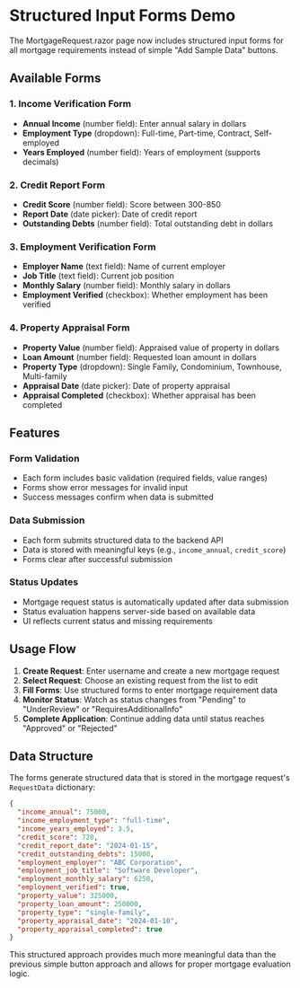 # Structured Input Forms Demo

The MortgageRequest.razor page now includes structured input forms for all mortgage requirements instead of simple "Add Sample Data" buttons.

## Available Forms

### 1. Income Verification Form
- **Annual Income** (number field): Enter annual salary in dollars
- **Employment Type** (dropdown): Full-time, Part-time, Contract, Self-employed
- **Years Employed** (number field): Years of employment (supports decimals)

### 2. Credit Report Form
- **Credit Score** (number field): Score between 300-850
- **Report Date** (date picker): Date of credit report
- **Outstanding Debts** (number field): Total outstanding debt in dollars

### 3. Employment Verification Form
- **Employer Name** (text field): Name of current employer
- **Job Title** (text field): Current job position
- **Monthly Salary** (number field): Monthly salary in dollars
- **Employment Verified** (checkbox): Whether employment has been verified

### 4. Property Appraisal Form
- **Property Value** (number field): Appraised value of property in dollars
- **Loan Amount** (number field): Requested loan amount in dollars
- **Property Type** (dropdown): Single Family, Condominium, Townhouse, Multi-family
- **Appraisal Date** (date picker): Date of property appraisal
- **Appraisal Completed** (checkbox): Whether appraisal has been completed

## Features

### Form Validation
- Each form includes basic validation (required fields, value ranges)
- Forms show error messages for invalid input
- Success messages confirm when data is submitted

### Data Submission
- Each form submits structured data to the backend API
- Data is stored with meaningful keys (e.g., `income_annual`, `credit_score`)
- Forms clear after successful submission

### Status Updates
- Mortgage request status is automatically updated after data submission
- Status evaluation happens server-side based on available data
- UI reflects current status and missing requirements

## Usage Flow

1. **Create Request**: Enter username and create a new mortgage request
2. **Select Request**: Choose an existing request from the list to edit
3. **Fill Forms**: Use structured forms to enter mortgage requirement data
4. **Monitor Status**: Watch as status changes from "Pending" to "UnderReview" or "RequiresAdditionalInfo"
5. **Complete Application**: Continue adding data until status reaches "Approved" or "Rejected"

## Data Structure

The forms generate structured data that is stored in the mortgage request's `RequestData` dictionary:

```json
{
  "income_annual": 75000,
  "income_employment_type": "full-time",
  "income_years_employed": 3.5,
  "credit_score": 720,
  "credit_report_date": "2024-01-15",
  "credit_outstanding_debts": 15000,
  "employment_employer": "ABC Corporation",
  "employment_job_title": "Software Developer",
  "employment_monthly_salary": 6250,
  "employment_verified": true,
  "property_value": 325000,
  "property_loan_amount": 250000,
  "property_type": "single-family",
  "property_appraisal_date": "2024-01-10",
  "property_appraisal_completed": true
}
```

This structured approach provides much more meaningful data than the previous simple button approach and allows for proper mortgage evaluation logic.
